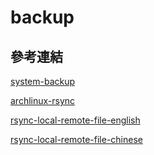 # backup

## 參考連結

[system-backup](https://wiki.archlinux.org/title/System_backup)

[archlinux-rsync](https://wiki.archlinux.org/title/Rsync#As_a_backup_utility)

[rsync-local-remote-file-english](https://www.tecmint.com/rsync-local-remote-file-synchronization-commands/)

[rsync-local-remote-file-chinese](https://blog.gtwang.org/linux/rsync-local-remote-file-synchronization-commands/)